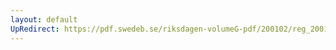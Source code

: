 ```yaml
---
layout: default
UpRedirect: https://pdf.swedeb.se/riksdagen-volumeG-pdf/200102/reg_200102/reg_200102_0488.pdf
---
```

